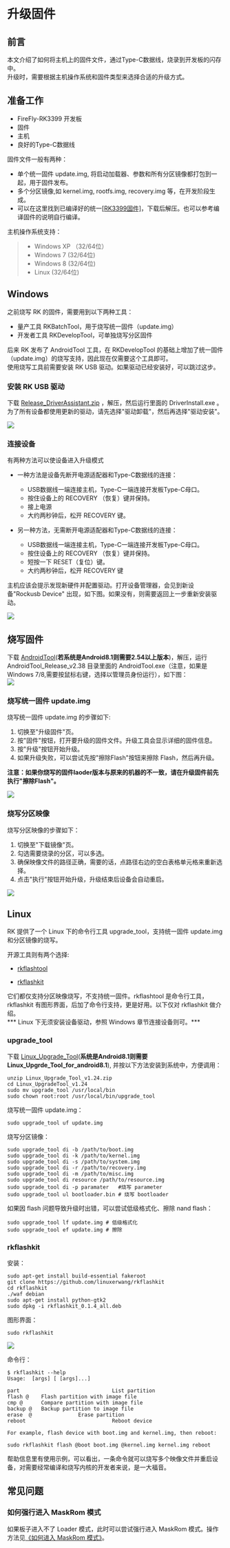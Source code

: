  # 升级固件

## 前言

本文介绍了如何将主机上的固件文件，通过Type-C数据线，烧录到开发板的闪存中。   
升级时，需要根据主机操作系统和固件类型来选择合适的升级方式。

## 准备工作

* FireFly-RK3399 开发板
* 固件
* 主机
* 良好的Type-C数据线

固件文件一般有两种：

* 单个统一固件 update.img, 将启动加载器、参数和所有分区镜像都打包到一起，用于固件发布。
* 多个分区镜像,如 kernel.img, rootfs.img, recovery.img 等，在开发阶段生成。
* 可以在这里找到已编译好的统一[[RK3399固件]](http://www.t-firefly.com/doc/download/page/id/3.html#other_14)，下载后解压。也可以参考编译固件的说明自行编译。

主机操作系统支持：
> * Windows XP （32/64位）
> * Windows 7 (32/64位)
> * Windows 8 (32/64位)
> * Linux (32/64位)

## Windows

之前烧写 RK 的固件，需要用到以下两种工具：

* 量产工具 RKBatchTool，用于烧写统一固件（update.img）
* 开发者工具 RKDevelopTool，可单独烧写分区固件

后来 RK 发布了 AndroidTool 工具，在 RKDevelopTool 的基础上增加了统一固件（update.img）的烧写支持，因此现在仅需要这个工具即可。   
使用烧写工具前需要安装 RK USB 驱动。如果驱动已经安装好，可以跳过这步。

### 安装 RK USB 驱动

下载 [ Release_DriverAssistant.zip](http://www.t-firefly.com/doc/download/page/id/3.html#other_11) ，解压，然后运行里面的 DriverInstall.exe 。   
为了所有设备都使用更新的驱动，请先选择"驱动卸载"，然后再选择"驱动安装"。   

![](img/upgrade_firmware1.png)

### 连接设备

有两种方法可以使设备进入升级模式

* 一种方法是设备先断开电源适配器和Type-C数据线的连接：
   * USB数据线一端连接主机，Type-C一端连接开发板Type-C母口。
   * 按住设备上的 RECOVERY （恢复）键并保持。
   * 接上电源
   * 大约两秒钟后，松开 RECOVERY 键。

*    另一种方法，无需断开电源适配器和Type-C数据线的连接：
     * USB数据线一端连接主机，Type-C一端连接开发板Type-C母口。
     * 按住设备上的 RECOVERY （恢复）键并保持。
     * 短按一下 RESET（复位）键。
     * 大约两秒钟后，松开 RECOVERY 键

主机应该会提示发现新硬件并配置驱动。打开设备管理器，会见到新设备"Rockusb Device" 出现，如下图。如果没有，则需要返回上一步重新安装驱动。   

![](img/upgrade_firmware2.png)

## 烧写固件

下载 [AndroidTool](http://www.t-firefly.com/doc/download/page/id/3.html#windows_12)(**若系统是Android8.1则需要2.54以上版本**)，解压，运行 AndroidTool_Release_v2.38 目录里面的 AndroidTool.exe（注意，如果是 Windows 7/8,需要按鼠标右键，选择以管理员身份运行），如下图：   
![](img/upgrade_firmware3.png)

### 烧写统一固件 update.img

烧写统一固件 update.img 的步骤如下:

1. 切换至"升级固件"页。
2. 按"固件"按钮，打开要升级的固件文件。升级工具会显示详细的固件信息。
3. 按"升级"按钮开始升级。
4. 如果升级失败，可以尝试先按"擦除Flash"按钮来擦除 Flash，然后再升级。

**注意：如果你烧写的固件laoder版本与原来的机器的不一致，请在升级固件前先执行"擦除Flash"。**   

![](img/upgrade_firmware4.png)

### 烧写分区映像

烧写分区映像的步骤如下：

1. 切换至"下载镜像"页。
2. 勾选需要烧录的分区，可以多选。
3. 确保映像文件的路径正确，需要的话，点路径右边的空白表格单元格来重新选择。
4. 点击"执行"按钮开始升级，升级结束后设备会自动重启。

![](img/upgrade_firmware3.png)

## Linux

RK 提供了一个 Linux 下的命令行工具 upgrade_tool，支持统一固件 update.img 和分区镜像的烧写。

开源工具则有两个选择:

* [rkflashtool](https://github.com/Galland/rkflashtool_rk3066)

* [rkflashkit](https://github.com/linuxerwang/rkflashkit)

它们都仅支持分区映像烧写，不支持统一固件。rkflashtool 是命令行工具，rkflashkit 有图形界面，后加了命令行支持，更是好用。以下仅对 rkflashkit 做介绍。   
*** Linux 下无须安装设备驱动，参照 Windows 章节连接设备则可。***

### upgrade_tool

下载 [Linux_Upgrade_Tool](http://www.t-firefly.com/doc/download/page/id/3.html#linux_12)(**系统是Android8.1则需要Linux_Upgrde_Tool_for_android8.1**), 并按以下方法安装到系统中，方便调用：   
```
unzip Linux_Upgrade_Tool_v1.24.zip
cd Linux_UpgradeTool_v1.24
sudo mv upgrade_tool /usr/local/bin
sudo chown root:root /usr/local/bin/upgrade_tool
```

烧写统一固件 update.img：   
```
sudo upgrade_tool uf update.img
```

烧写分区镜像：   
```
sudo upgrade_tool di -b /path/to/boot.img
sudo upgrade_tool di -k /path/to/kernel.img
sudo upgrade_tool di -s /path/to/system.img
sudo upgrade_tool di -r /path/to/recovery.img
sudo upgrade_tool di -m /path/to/misc.img
sudo upgrade_tool di resource /path/to/resource.img
sudo upgrade_tool di -p paramater   #烧写 parameter
sudo upgrade_tool ul bootloader.bin # 烧写 bootloader
```

如果因 flash 问题导致升级时出错，可以尝试低级格式化、擦除 nand flash：   
```
sudo upgrade_tool lf update.img	# 低级格式化
sudo upgrade_tool ef update.img	# 擦除
```
### rkflashkit

安装：   
```
sudo apt-get install build-essential fakeroot 
git clone https://github.com/linuxerwang/rkflashkit
cd rkflashkit
./waf debian
sudo apt-get install python-gtk2
sudo dpkg -i rkflashkit_0.1.4_all.deb
```

图形界面：   
```
sudo rkflashkit
```

![](img/upgrade_firmware5.png)

命令行：   
```
$ rkflashkit --help
Usage:  [args] [ [args]...]

part                              List partition
flash @    Flash partition with image file
cmp @      Compare partition with image file
backup @   Backup partition to image file
erase  @               Erase partition
reboot                            Reboot device

For example, flash device with boot.img and kernel.img, then reboot:

sudo rkflashkit flash @boot boot.img @kernel.img kernel.img reboot
```

帮助信息里有使用示例，可以看出，一条命令就可以烧写多个映像文件并重启设备，对需要经常编译和烧写内核的开发者来说，是一大福音。

## 常见问题

### 如何强行进入 MaskRom 模式

如果板子进入不了 Loader 模式，此时可以尝试强行进入 MaskRom 模式。操作方法见[《如何进入 MaskRom 模式》](maskrom_mode.html)。
